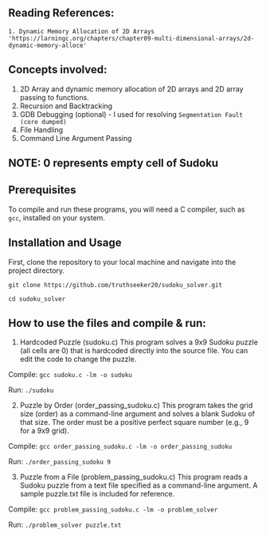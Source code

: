 ## Reading References:

    1. Dynamic Memory Allocation of 2D Arrays
    'https://larningc.org/chapters/chapter09-multi-dimensional-arrays/2d-dynamic-memory-alloce'

## Concepts involved:

1. 2D Array and dynamic memory allocation of 2D arrays and 2D array passing to functions.
2. Recursion and Backtracking
3. GDB Debugging (optional) - I used for resolving `Segmentation Fault (core dumped)`
4. File Handling
5. Command Line Argument Passing

## NOTE: 0 represents empty cell of Sudoku

## Prerequisites

To compile and run these programs, you will need a C compiler, such as `gcc`, installed on your system.

## Installation and Usage

First, clone the repository to your local machine and navigate into the project directory.

`git clone https://github.com/truthseeker20/sudoku_solver.git`

`cd sudoku_solver`

## How to use the files and compile & run:

1. Hardcoded Puzzle (sudoku.c)
This program solves a 9x9 Sudoku puzzle (all cells are 0) that is hardcoded directly into the source file. You can edit the code to change the puzzle.

Compile:
`gcc sudoku.c -lm -o sudoku`

Run:
`./sudoku`

2. Puzzle by Order (order_passing_sudoku.c)
This program takes the grid size (order) as a command-line argument and solves a blank Sudoku of that size. The order must be a positive perfect square number (e.g., 9 for a 9x9 grid).

Compile:
`gcc order_passing_sudoku.c -lm -o order_passing_sudoku`

Run:
`./order_passing_sudoku 9`

3. Puzzle from a File (problem_passing_sudoku.c)
This program reads a Sudoku puzzle from a text file specified as a command-line argument. A sample puzzle.txt file is included for reference.

Compile:
`gcc problem_passing_sudoku.c -lm -o problem_solver`

Run:
`./problem_solver puzzle.txt`

   
